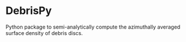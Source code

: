 # DebrisPy
Python package to semi-analytically compute the azimuthally averaged surface density of debris discs.
